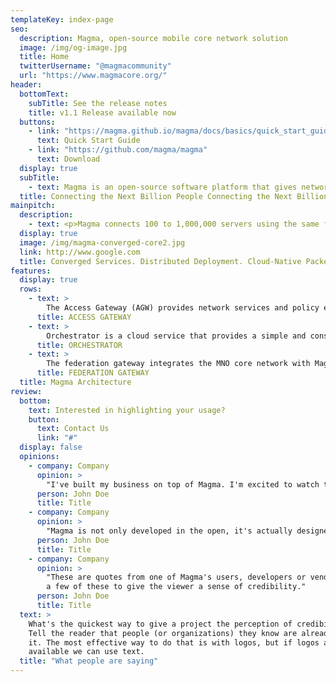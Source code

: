 ```yaml
---
templateKey: index-page
seo:
  description: Magma, open-source mobile core network solution
  image: /img/og-image.jpg
  title: Home
  twitterUsername: "@magmacommunity"
  url: "https://www.magmacore.org/"
header:
  bottomText:
    subTitle: See the release notes
    title: v1.1 Release available now
  buttons:
    - link: "https://magma.github.io/magma/docs/basics/quick_start_guide"
      text: Quick Start Guide
    - link: "https://github.com/magma/magma"
      text: Download
  display: true
  subTitle:
    - text: Magma is an open-source software platform that gives network operators an open, flexible and extendable mobile core network solution. Our mission is to connect the world to a faster network by enabling service providers to build cost-effective and extensible carrier-grade networks.
  title: Connecting the Next Billion People Connecting the Next Billion People
mainpitch:
  description:
    - text: <p>Magma connects 100 to 1,000,000 servers using the same fully distributed network architecture. Designed to be access network (cellular or wifi) and 3GPP release agnostic, it can flexibly support a radio access network with minimal development and deployment effort.</p> <ul><li>Allows operators to offer cellular service without vendor lock-in with a modern, open source core network.</li><li>Enables operators to manage their networks more efficiently with more automation, less downtime, better predictability, and more agility to add new services and applications.</li><li>Federate between existing MNOS and new infrastructure providers for expanding rural infrastructure allows operators who are constrained with licensed spectrum to add capacity and reach by using wi-fi and CBRS.</li><li>All parts of the network are stateless except the access gateway, providing greater scale, resiliency, and simplicity. The distributed deployment model limits fault domains and allows more frequent and seamless upgrades.</li></ul>
  display: true
  image: /img/magma-converged-core2.jpg
  link: http://www.google.com
  title: Converged Services. Distributed Deployment. Cloud-Native Packet Core for Mobile Connectivity
features:
  display: true
  rows:
    - text: >
        The Access Gateway (AGW) provides network services and policy enforcement. In an LTE network, the AGW implements an evolved packet core (EPC), and a combination of an AAA and a PGW. It works with existing, unmodified commercial radio hardware.
      title: ACCESS GATEWAY
    - text: >
        Orchestrator is a cloud service that provides a simple and consistent way to configure and monitor the wireless network securely. The orchestrator can be hosted on a public or private cloud. The metrics acquired through the platform allow you to see the analytics and traffic flows of the wireless users through the Magma web UI.
      title: ORCHESTRATOR
    - text: >
        The federation gateway integrates the MNO core network with Magma by using standard 3GPP interfaces to existing MNO components. It acts as a proxy between the Magma AGW and the operator's network and facilitates core functions, such as authentication, data plans, policy enforcement, and charging to stay uniform between an existing MNO network and the expanded network with Magma.
      title: FEDERATION GATEWAY
  title: Magma Architecture
review:
  bottom:
    text: Interested in highlighting your usage?
    button:
      text: Contact Us
      link: "#"
  display: false
  opinions:
    - company: Company
      opinion: >
        "I've built my business on top of Magma. I'm excited to watch this open approach to a historically closed solution get more traction around the world."
      person: John Doe
      title: Title
    - company: Company
      opinion: >
        "Magma is not only developed in the open, it's actually designed in the open as well. It's a refreshing process that's fitting for a project bringing more of the world online."
      person: John Doe
      title: Title
    - company: Company
      opinion: >
        "These are quotes from one of Magma's users, developers or vendors. Ideally, we will have
        a few of these to give the viewer a sense of credibility."
      person: John Doe
      title: Title
  text: >
    What's the quickest way to give a project the perception of credibility?
    Tell the reader that people (or organizations) they know are already using
    it. The most effective way to do that is with logos, but if logos aren't
    available we can use text.
  title: "What people are saying"
---
```

